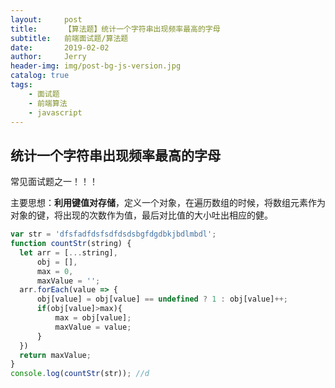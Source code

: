```yaml
---
layout:     post
title:      【算法题】统计一个字符串出现频率最高的字母
subtitle:   前端面试题/算法题
date:       2019-02-02
author:     Jerry
header-img: img/post-bg-js-version.jpg
catalog: true
tags:
    - 面试题
    - 前端算法
    - javascript
---
```


## 统计一个字符串出现频率最高的字母
常见面试题之一！！！

主要思想：**利用键值对存储**，定义一个对象，在遍历数组的时候，将数组元素作为对象的键，将出现的次数作为值，最后对比值的大小吐出相应的健。
```javascript
var str = 'dfsfadfdsfsdfdsdsbgfdgdbkjbdlmbdl';
function countStr(string) {
  let arr = [...string],
      obj = [],
      max = 0,
      maxValue = '';
  arr.forEach(value => {
      obj[value] = obj[value] == undefined ? 1 : obj[value]++;
      if(obj[value]>max){
          max = obj[value];
          maxValue = value;
      }
  })
  return maxValue;
}
console.log(countStr(str)); //d
```

